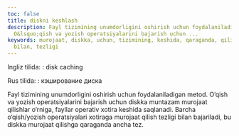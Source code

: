 ```yaml
---
toc: false
title: diskni keshlash
description: Fayl tizimining unumdorligini oshirish uchun foydalaniladigan metod.
  O&lsquo;qish va yozish operatsiyalarini bajarish uchun ...
keywords: murojaat, diskka, uchun, tizimining, keshida, qaraganda, qilishga, bajariladi,
  bilan, tezligi
---
```


Ingliz tilida:
:   disk caching

Rus tilida:
:   кэширование диска

Fayl tizimining unumdorligini oshirish uchun foydalaniladigan metod. O‘qish va yozish operatsiyalarini bajarish uchun diskka muntazam murojaat qilishlar o‘rniga, fayllar operativ xotira keshida saqlanadi. Barcha o‘qish/yozish operatsiyalari xotiraga murojaat qilish tezligi bilan bajariladi, bu diskka murojaat qilishga qaraganda ancha tez.